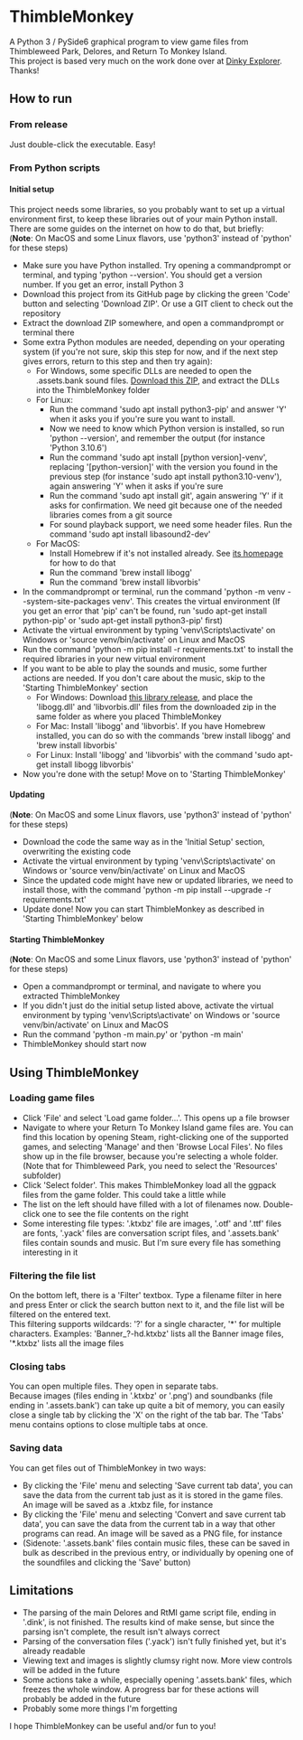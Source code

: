 # ThimbleMonkey
A Python 3 / PySide6 graphical program to view game files from Thimbleweed Park, Delores, and Return To Monkey Island.  
This project is based very much on the work done over at [Dinky Explorer](https://github.com/bgbennyboy/Dinky-Explorer). Thanks!

## How to run
### From release
Just double-click the executable. Easy!

### From Python scripts
#### Initial setup
This project needs some libraries, so you probably want to set up a virtual environment first, to keep these libraries out of your main Python install.
There are some guides on the internet on how to do that, but briefly:  
(**Note**: On MacOS and some Linux flavors, use 'python3' instead of 'python' for these steps)
- Make sure you have Python installed. Try opening a commandprompt or terminal, and typing 'python --version'. You should get a version number. If you get an error, install Python 3
- Download this project from its GitHub page by clicking the green 'Code' button and selecting 'Download ZIP'. Or use a GIT client to check out the repository
- Extract the download ZIP somewhere, and open a commandprompt or terminal there
- Some extra Python modules are needed, depending on your operating system (if you're not sure, skip this step for now, and if the next step gives errors, return to this step and then try again):
  - For Windows, some specific DLLs are needed to open the .assets.bank sound files. [Download this ZIP](https://www.dropbox.com/s/uu4qywc07tim2pp/ThimbleMonkeyWindowsDLLs.zip?dl=0), and extract the DLLs into the ThimbleMonkey folder
  - For Linux:
    - Run the command 'sudo apt install python3-pip' and answer 'Y' when it asks you if you're sure you want to install.
    - Now we need to know which Python version is installed, so run 'python --version', and remember the output (for instance 'Python 3.10.6')
    - Run the command 'sudo apt install [python version]-venv', replacing '[python-version]' with the version you found in the previous step (for instance 'sudo apt install python3.10-venv'), again answering 'Y' when it asks if you're sure
    - Run the command 'sudo apt install git', again answering 'Y' if it asks for confirmation. We need git because one of the needed libraries comes from a git source
    - For sound playback support, we need some header files. Run the command 'sudo apt install libasound2-dev'
  - For MacOS:
    - Install Homebrew if it's not installed already. See [its homepage](https://brew.sh) for how to do that
    - Run the command 'brew install libogg'
    - Run the command 'brew install libvorbis'
- In the commandprompt or terminal, run the command 'python -m venv --system-site-packages venv'. This creates the virtual environment (If you get an error that 'pip' can't be found, run 'sudo apt-get install python-pip' or 'sudo apt-get install python3-pip' first)
- Activate the virtual environment by typing 'venv\Scripts\activate' on Windows or 'source venv/bin/activate' on Linux and MacOS
- Run the command 'python -m pip install -r requirements.txt' to install the required libraries in your new virtual environment
- If you want to be able to play the sounds and music, some further actions are needed. If you don't care about the music, skip to the 'Starting ThimbleMonkey' section
  - For Windows: Download [this library release](https://github.com/HearthSim/python-fsb5/releases/tag/b7bf605), and place the 'libogg.dll' and 'libvorbis.dll' files from the downloaded zip in the same folder as where you placed ThimbleMonkey
  - For Mac: Install 'libogg' and 'libvorbis'. If you have Homebrew installed, you can do so with the commands 'brew install libogg' and 'brew install libvorbis'
  - For Linux: Install 'libogg' and 'libvorbis' with the command 'sudo apt-get install libogg libvorbis'
- Now you're done with the setup! Move on to 'Starting ThimbleMonkey'
#### Updating
(**Note**: On MacOS and some Linux flavors, use 'python3' instead of 'python' for these steps)
- Download the code the same way as in the 'Initial Setup' section, overwriting the existing code
- Activate the virtual environment by typing 'venv\Scripts\activate' on Windows or 'source venv/bin/activate' on Linux and MacOS
- Since the updated code might have new or updated libraries, we need to install those, with the command 'python -m pip install --upgrade -r requirements.txt'
- Update done! Now you can start ThimbleMonkey as described in 'Starting ThimbleMonkey' below
#### Starting ThimbleMonkey
(**Note**: On MacOS and some Linux flavors, use 'python3' instead of 'python' for these steps)
- Open a commandprompt or terminal, and navigate to where you extracted ThimbleMonkey
- If you didn't just do the initial setup listed above, activate the virtual environment by typing 'venv\Scripts\activate' on Windows or 'source venv/bin/activate' on Linux and MacOS
- Run the command 'python -m main.py' or 'python -m main'
- ThimbleMonkey should start now

## Using ThimbleMonkey
### Loading game files
- Click 'File' and select 'Load game folder...'. This opens up a file browser
- Navigate to where your Return To Monkey Island game files are. You can find this location by opening Steam, right-clicking one of the supported games, and selecting 'Manage' and then 'Browse Local Files'. No files show up in the file browser, because you're selecting a whole folder. (Note that for Thimbleweed Park, you need to select the 'Resources' subfolder)
- Click 'Select folder'. This makes ThimbleMonkey load all the ggpack files from the game folder. This could take a little while
- The list on the left should have filled with a lot of filenames now. Double-click one to see the file contents on the right
- Some interesting file types: '.ktxbz' file are images, '.otf' and '.ttf' files are fonts, '.yack' files are conversation script files, and '.assets.bank' files contain sounds and music. But I'm sure every file has something interesting in it

### Filtering the file list
On the bottom left, there is a 'Filter' textbox. Type a filename filter in here and press Enter or click the search button next to it, and the file list will be filtered on the entered text.  
This filtering supports wildcards: '?' for a single character, '\*' for multiple characters. Examples: 'Banner_?-hd.ktxbz' lists all the Banner image files, '\*.ktxbz' lists all the image files

### Closing tabs
You can open multiple files. They open in separate tabs.  
Because images (files ending in '.ktxbz' or '.png') and soundbanks (file ending in '.assets.bank') can take up quite a bit of memory, you can easily close a single tab by clicking the 'X' on the right of the tab bar. The 'Tabs' menu contains options to close multiple tabs at once.

### Saving data
You can get files out of ThimbleMonkey in two ways:
- By clicking the 'File' menu and selecting 'Save current tab data', you can save the data from the current tab just as it is stored in the game files. An image will be saved as a .ktxbz file, for instance
- By clicking the 'File' menu and selecting 'Convert and save current tab data', you can save the data from the current tab in a way that other programs can read. An image will be saved as a PNG file, for instance
- (Sidenote: '.assets.bank' files contain music files, these can be saved in bulk as described in the previous entry, or individually by opening one of the soundfiles and clicking the 'Save' button)

## Limitations
- The parsing of the main Delores and RtMI game script file, ending in '.dink', is not finished. The results kind of make sense, but since the parsing isn't complete, the result isn't always correct
- Parsing of the conversation files ('.yack') isn't fully finished yet, but it's already readable
- Viewing text and images is slightly clumsy right now. More view controls will be added in the future
- Some actions take a while, especially opening '.assets.bank' files, which freezes the whole window. A progress bar for these actions will probably be added in the future
- Probably some more things I'm forgetting

I hope ThimbleMonkey can be useful and/or fun to you!
